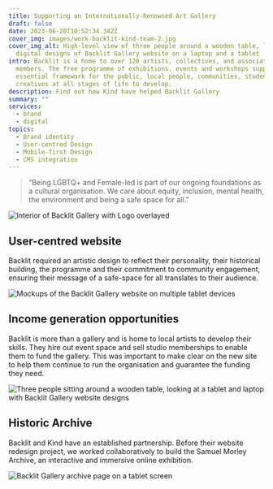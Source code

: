 ```yaml
---
title: Supporting an Internationally-Renowned Art Gallery
draft: false
date: 2023-06-28T10:52:34.342Z
cover_img: images/work-backlit-kind-team-2.jpg
cover_img_alt: High-level view of three people around a wooden table, looking at
  digital designs of Backlit Gallery website on a laptop and a tablet
intro: Backlit is a home to over 120 artists, collectives, and associate
  members. The free programme of exhibitions, events and workshops supports an
  essential framework for the public, local people, communities, students and
  creat­ives at all stages of life to develop.
description: Find out how Kind have helped Backlit Gallery
summary: ""
services:
  - brand
  - digital
topics:
  - Brand identity
  - User-centred Design
  - Mobile-first Design
  - CMS integration
---
```

> “Being LGBTQ+ and Female-led is part of our ongoing foundations as a cultural organisation. We care about equity, inclusion, mental health, the environment and being a safe space for all.”

![Interior of Backlit Gallery with Logo overlayed](../images/work-backlit-header.jpg)

## User-centred website

Backlit required an artistic design to reflect their personality, their historical building, the programme and their commitment to community engagement, ensuring their message of a safe-space for all translates to their audience.

![Mockups of the Backlit Gallery website on multiple tablet devices](../images/work-backlit-ipad-pages.jpg)


## Income generation opportunities

Backlit is more than a gallery and is home to local artists to develop their skills. They hire out event space and sell studio memberships to enable them to fund the gallery. This was important to make clear on the new site to help them continue to run the organisation and guarantee the funding they need.

![Three people sitting around a wooden table, looking at a tablet and laptop with Backlit Gallery website designs](../images/work-backlit-kind-team.jpg)

## Historic Archive

Backlit and Kind have an established partnership. Before their website redesign project, we worked collaboratively to build the Samuel Morley Archive, an interactive and immersive online exhibition.

![Backlit Gallery archive page on a tablet screen](../images/work-backlit-ipad-archives-2.jpg)